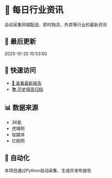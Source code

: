 # 📰 每日行业资讯

自动采集同城配送、即时物流、外卖等行业的最新资讯

## 📅 最后更新

2025-10-20 10:53:50

## 🔗 快速访问

- [📱 查看最新报告](https://xiguabuliang.github.io/daily-news/latest.html)
- [📚 历史报告归档](https://xiguabuliang.github.io/daily-news/archive/)

## 📊 数据来源

- 36氪
- 虎嗅网
- 钛媒体
- 亿欧网

## 🤖 自动化

本项目通过Python自动采集、生成并发布报告
